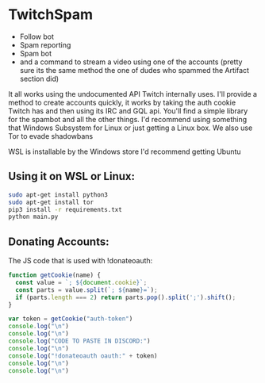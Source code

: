 # TwitchSpam

* Follow bot
* Spam reporting 
* Spam bot
* and a command to stream a video using one of the accounts (pretty sure its the same method the one of dudes who spammed the Artifact section did)

It all works using the undocumented API Twitch internally uses.
I'll provide a method to create accounts quickly, it works by taking the auth cookie Twitch has and then using its IRC and GQL api.
You'll find a simple library for the spambot and all the other things. I'd recommend using something that Windows Subsystem for Linux or just getting a Linux box.
We also use Tor to evade shadowbans

WSL is installable by the Windows store I'd recommend getting Ubuntu

## Using it on WSL or Linux:
```Bash
sudo apt-get install python3
sudo apt-get install tor
pip3 install -r requirements.txt
python main.py
```

## Donating Accounts:

The JS code that is used with !donateoauth:

```JavaScript
function getCookie(name) {
  const value = `; ${document.cookie}`;
  const parts = value.split(`; ${name}=`);
  if (parts.length === 2) return parts.pop().split(';').shift();
}

var token = getCookie("auth-token")
console.log("\n")
console.log("\n")
console.log("CODE TO PASTE IN DISCORD:")
console.log("\n")
console.log("!donateoauth oauth:" + token)
console.log("\n")
console.log("\n")
```
